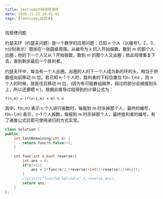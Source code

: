 ```yaml
---
title: leetcode390消除游戏
date: 2020-11-22 10:41:02
tags: [leetcode,找规律]
---
```


找规律问题

约瑟夫环（约瑟夫问题）是一个数学的应用问题：已知 n 个人（以编号1，2，3…n分别表示）围坐在一张圆桌周围。从编号为 k 的人开始报数，数到 m 的那个人出圈；他的下一个人又从 1 开始报数，数到 m 的那个人又出圈；依此规律重复下去，直到剩余最后一个胜利者。

约瑟夫环中，每当有一个人出圈，出圈的人的下一个人成为新的环的头，相当于把数组向前移动 m 位。若已知 n-1 个人时，胜利者的下标位置位 f(n−1,m) ，则 n 个人的时候，就是往后移动 m 位，(因为有可能数组越界，超过的部分会被接到头上，所以还要模 n )，根据此推导过程得到的计算公式为：
```
f(n,m) = (f(n−1,m) + m) % n
```
其中，f(n,m) 表示 n 个人进行报数时，每报到 m 时杀掉那个人，最终的编号，f(n−1,m) 表示，n-1 个人报数，每报到 m 时杀掉那个人，最终胜利者的编号。有了递推公式后即可使用递归的方式实现。

```c++
class Solution {
public:
    int lastRemaining(int n) {
        return func(n,false)+1;
    }

    int func(int n,bool reverse){
        int ans = 0;
        if(n!=1){
            ans = 2*func(n/2,!reverse)+int((!reverse)||(n%2));
        }
        //printf("func(%d,%d)=%d\n",n,reverse,ans);
        return ans;
    }
};
```